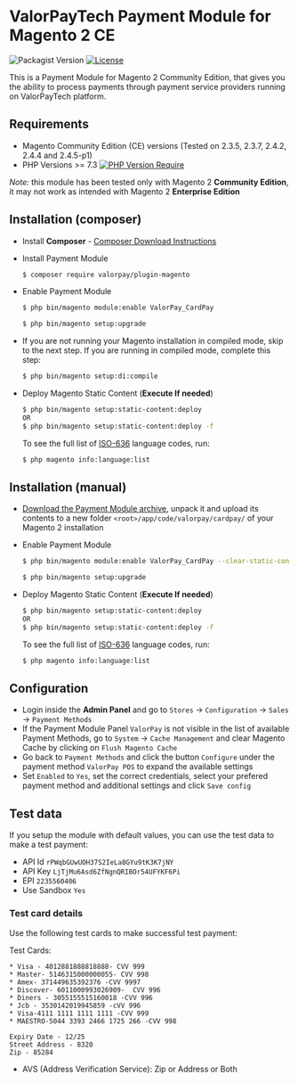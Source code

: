 # ValorPayTech Payment Module for Magento 2 CE

![Packagist Version](https://img.shields.io/packagist/v/valorpay/plugin-magento?label=stable) [![License](http://poser.pugx.org/valorpay/plugin-magento/license)](https://packagist.org/packages/valorpay/plugin-magento)

This is a Payment Module for Magento 2 Community Edition, that gives you the ability to process payments through payment service providers running on ValorPayTech platform.

## Requirements

  * Magento Community Edition (CE) versions (Tested on 2.3.5, 2.3.7, 2.4.2, 2.4.4 and 2.4.5-p1)
  * PHP Versions >= 7.3       [![PHP Version Require](http://poser.pugx.org/valorpay/plugin-magento/require/php)](https://packagist.org/packages/valorpay/plugin-magento)
  
*Note:* this module has been tested only with Magento 2 __Community Edition__, it may not work as intended with Magento 2 __Enterprise Edition__

## Installation (composer)

  * Install __Composer__ - [Composer Download Instructions](https://getcomposer.org/doc/00-intro.md)

  * Install Payment Module

    ```sh
    $ composer require valorpay/plugin-magento
    ```

  * Enable Payment Module

    ```sh
    $ php bin/magento module:enable ValorPay_CardPay
    ```

    ```sh
    $ php bin/magento setup:upgrade
    ```

  * If you are not running your Magento installation in compiled mode, skip to the next step. If you are running in compiled mode, complete this step:

    ```sh
    $ php bin/magento setup:di:compile
    ```

  * Deploy Magento Static Content (__Execute If needed__)

    ```sh
    $ php bin/magento setup:static-content:deploy
    OR
    $ php bin/magento setup:static-content:deploy -f 
    ```

    To see the full list of [ISO-636](http://www.loc.gov/standards/iso639-2/php/code_list.php) language codes, run:

    ```sh
    $ php magento info:language:list  
    ```

## Installation (manual)

  * [Download the Payment Module archive](https://github.com/ValorPay/plugin-magento/archive/refs/heads/main.zip), unpack it and upload its contents to a new folder ```<root>/app/code/valorpay/cardpay/``` of your Magento 2 installation

  * Enable Payment Module

    ```sh
    $ php bin/magento module:enable ValorPay_CardPay --clear-static-content
    ```

    ```sh
    $ php bin/magento setup:upgrade
    ```

  * Deploy Magento Static Content (__Execute If needed__)

    ```sh
    $ php bin/magento setup:static-content:deploy     
    OR
    $ php bin/magento setup:static-content:deploy -f 

    ```   
    To see the full list of [ISO-636](http://www.loc.gov/standards/iso639-2/php/code_list.php) language codes, run:

    ```sh
    $ php magento info:language:list  
    ```

## Configuration

  * Login inside the __Admin Panel__ and go to ```Stores``` -> ```Configuration``` -> ```Sales``` -> ```Payment Methods```
  * If the Payment Module Panel ```ValorPay``` is not visible in the list of available Payment Methods,
    go to  ```System``` -> ```Cache Management``` and clear Magento Cache by clicking on ```Flush Magento Cache```
  * Go back to ```Payment Methods``` and click the button ```Configure``` under the payment method ```ValorPay POS``` to expand the available settings
  * Set ```Enabled``` to ```Yes```, set the correct credentials, select your prefered payment method and additional settings and click ```Save config```

## Test data

If you setup the module with default values, you can use the test data to make a test payment:

  * API Id ```rPWqbGUwUOH37S2IeLa8GYu9tK3K7jNY```
  * API Key ```LjTjMu6Asd6ZfNgnQRIBOr54UFYKF6Pi```
  * EPI ```2235560406```
  * Use Sandbox ``Yes``

### Test card details

Use the following test cards to make successful test payment:

  Test Cards:

    * Visa - 4012881888818888- CVV 999
    * Master- 5146315000000055- CVV 998
    * Amex- 371449635392376 -CVV 9997
    * Discover- 6011000993026909-  CVV 996
    * Diners - 3055155515160018 -CVV 996
    * Jcb - 3530142019945859 -cVV 996
    * Visa-4111 1111 1111 1111 -CVV 999
    * MAESTRO-5044 3393 2466 1725 266 -CVV 998

    Expiry Date - 12/25
    Street Address - 8320
    Zip - 85284

  * AVS (Address Verification Service): Zip or Address or Both
